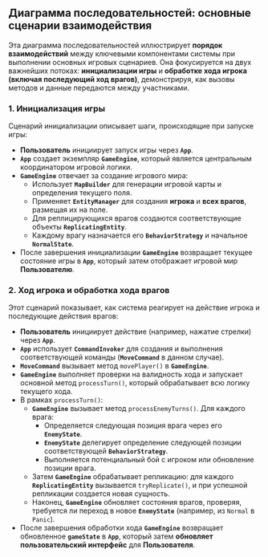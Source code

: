 ## Диаграмма последовательностей: основные сценарии взаимодействия

Эта диаграмма последовательностей иллюстрирует **порядок взаимодействий** между ключевыми компонентами системы при выполнении основных игровых сценариев. Она фокусируется на двух важнейших потоках: **инициализации игры** и **обработке хода игрока (включая последующий ход врагов)**, демонстрируя, как вызовы методов и данные передаются между участниками.

### 1. Инициализация игры

Сценарий инициализации описывает шаги, происходящие при запуске игры:

* **Пользователь** инициирует запуск игры через **`App`**.
* **`App`** создает экземпляр **`GameEngine`**, который является центральным координатором игровой логики.
* **`GameEngine`** отвечает за создание игрового мира:
    * Использует **`MapBuilder`** для генерации игровой карты и определения текущего поля.
    * Применяет **`EntityManager`** для создания **игрока** и **всех врагов**, размещая их на поле.
    * Для реплицирующихся врагов создаются соответствующие объекты **`ReplicatingEntity`**.
    * Каждому врагу назначается его **`BehaviorStrategy`** и начальное **`NormalState`**.
* После завершения инициализации **`GameEngine`** возвращает текущее состояние игры в **`App`**, который затем отображает игровой мир **Пользователю**.

### 2. Ход игрока и обработка хода врагов

Этот сценарий показывает, как система реагирует на действие игрока и последующие действия врагов:

* **Пользователь** инициирует действие (например, нажатие стрелки) через **`App`**.
* **`App`** использует **`CommandInvoker`** для создания и выполнения соответствующей команды (**`MoveCommand`** в данном случае).
* **`MoveCommand`** вызывает метод `movePlayer()` в **`GameEngine`**.
* **`GameEngine`** выполняет проверки на валидность хода и запускает основной метод `processTurn()`, который обрабатывает всю логику текущего хода.
* В рамках `processTurn()`:
    * **`GameEngine`** вызывает метод `processEnemyTurns()`. Для каждого врага:
        * Определяется следующая позиция врага через его **`EnemyState`**.
        * **`EnemyState`** делегирует определение следующей позиции соответствующей **`BehaviorStrategy`**.
        * Выполняется потенциальный бой с игроком или обновление позиции врага.
    * Затем **`GameEngine`** обрабатывает репликацию: для каждого **`ReplicatingEntity`** вызывается `tryReplicate()`, и при успешной репликации создается новая сущность.
    * Наконец, **`GameEngine`** обновляет состояния врагов, проверяя, требуется ли переход в новое **`EnemyState`** (например, из `Normal` в `Panic`).
* После завершения обработки хода **`GameEngine`** возвращает обновленное **`gameState`** в **`App`**, который затем **обновляет пользовательский интерфейс** для **Пользователя**.